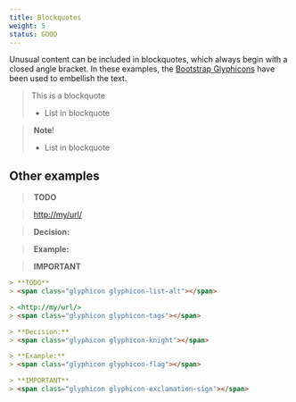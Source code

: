 ```yaml
---
title: Blockquotes
weight: 5
status: GOOD
---
```


Unusual content can be included in blockquotes, which always begin with a closed angle bracket. In these examples, 
the [Bootstrap Glyphicons](http://glyphicons.bootstrapcheatsheets.com/) have been used to embellish the text.

> This is a blockquote
> - List in blockquote

>&nbsp;**Note**!
> <span class="glyphicon glyphicon-pushpin"></span>
> - List in blockquote

## Other examples

> &nbsp;**TODO**
> <span class="glyphicon glyphicon-list-alt"></span>

> &nbsp;<http://my/url/>
> <span class="glyphicon glyphicon-tags"></span>

> &nbsp;**Decision:**
> <span class="glyphicon glyphicon-knight"></span>

> &nbsp;**Example:**
> <span class="glyphicon glyphicon-flag"></span>

> &nbsp;**IMPORTANT**
> <span class="glyphicon glyphicon-exclamation-sign"></span>

```md
> **TODO**
> <span class="glyphicon glyphicon-list-alt"></span>

> <http://my/url/>
> <span class="glyphicon glyphicon-tags"></span>

> **Decision:**
> <span class="glyphicon glyphicon-knight"></span>

> **Example:**
> <span class="glyphicon glyphicon-flag"></span>

> **IMPORTANT**
> <span class="glyphicon glyphicon-exclamation-sign"></span>
```
